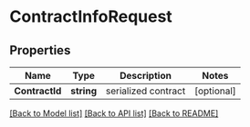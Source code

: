 # ContractInfoRequest

## Properties

Name | Type | Description | Notes
------------ | ------------- | ------------- | -------------
**ContractId** | **string** | serialized contract  | [optional] 

[[Back to Model list]](../README.md#documentation-for-models) [[Back to API list]](../README.md#documentation-for-api-endpoints) [[Back to README]](../README.md)


